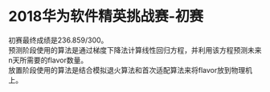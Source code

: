 # 2018华为软件精英挑战赛-初赛
初赛最终成绩是236.859/300。  
预测阶段使用的算法是通过梯度下降法计算线性回归方程，并利用该方程预测未来n天所需要的flavor数量。  
放置阶段使用的算法是结合模拟退火算法和首次适配算法来将flavor放到物理机上。
